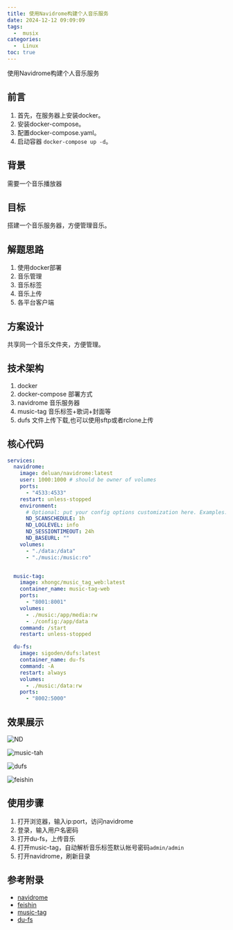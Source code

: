 ```yaml
---
title: 使用Navidrome构建个人音乐服务
date: 2024-12-12 09:09:09
tags:
  -  musix
categories:
  -  Linux
toc: true
---
```


使用Navidrome构建个人音乐服务

<!-- more -->

## 前言

1. 首先，在服务器上安装docker。
2. 安装docker-compose。
3. 配置docker-compose.yaml。
4. 启动容器 `docker-compose up -d`。

## 背景

 需要一个音乐播放器

## 目标

 搭建一个音乐服务器，方便管理音乐。

## 解题思路

 1. 使用docker部署
 2. 音乐管理
 3. 音乐标签
 4. 音乐上传
 5. 各平台客户端

## 方案设计

共享同一个音乐文件夹，方便管理。

## 技术架构

1. docker
2. docker-compose 部署方式
3. navidrome 音乐服务器
4. music-tag 音乐标签+歌词+封面等
5. dufs 文件上传下载,也可以使用sftp或者rclone上传

## 核心代码

```yaml
services:
  navidrome:
    image: deluan/navidrome:latest
    user: 1000:1000 # should be owner of volumes
    ports:
      - "4533:4533"
    restart: unless-stopped
    environment:
      # Optional: put your config options customization here. Examples:
      ND_SCANSCHEDULE: 1h
      ND_LOGLEVEL: info  
      ND_SESSIONTIMEOUT: 24h
      ND_BASEURL: ""
    volumes:
      - "./data:/data"
      - "./music:/music:ro"


  music-tag:
    image: xhongc/music_tag_web:latest
    container_name: music-tag-web
    ports:
      - "8001:8001"
    volumes:
      - ./music:/app/media:rw
      - ./config:/app/data
    command: /start
    restart: unless-stopped

  du-fs:
    image: sigoden/dufs:latest
    container_name: du-fs
    command: -A
    restart: always
    volumes:
      - ./music:/data:rw
    ports:
      - "8002:5000"

```
## 效果展示

![ND](http://test-fsservice.oss-cn-shanghai.aliyuncs.com/fs/test/2024/202412121240550.png)

![music-tah](http://test-fsservice.oss-cn-shanghai.aliyuncs.com/fs/test/2024/202412121241540.png)

![dufs](http://test-fsservice.oss-cn-shanghai.aliyuncs.com/fs/test/2024/202412121239820.png)

![feishin](http://test-fsservice.oss-cn-shanghai.aliyuncs.com/fs/test/2024/202412121241516.png)

## 使用步骤

1. 打开浏览器，输入ip:port，访问navidrome
2. 登录，输入用户名密码
3. 打开du-fs，上传音乐
4. 打开music-tag，自动解析音乐标签默认帐号密码`admin/admin`
5. 打开navidrome，刷新目录

## 参考附录

- [navidrome](https://www.navidrome.org/)
- [feishin](https://github.com/jeffvli/feishin?tab=readme-ov-file)
- [music-tag](https://github.com/xhongc/music-tag-web)
- [du-fs](https://github.com/sigoden/dufs)
